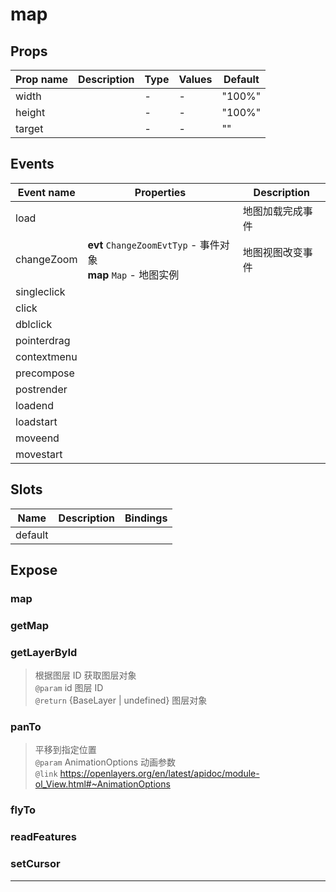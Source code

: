 # map

## Props

| Prop name | Description | Type | Values | Default |
| --------- | ----------- | ---- | ------ | ------- |
| width     |             | -    | -      | "100%"  |
| height    |             | -    | -      | "100%"  |
| target    |             | -    | -      | ""      |

## Events

| Event name  | Properties                                                         | Description      |
| ----------- | ------------------------------------------------------------------ | ---------------- |
| load        |                                                                    | 地图加载完成事件 |
| changeZoom  | **evt** `ChangeZoomEvtTyp` - 事件对象<br/>**map** `Map` - 地图实例 | 地图视图改变事件 |
| singleclick |                                                                    |
| click       |                                                                    |
| dblclick    |                                                                    |
| pointerdrag |                                                                    |
| contextmenu |                                                                    |
| precompose  |                                                                    |
| postrender  |                                                                    |
| loadend     |                                                                    |
| loadstart   |                                                                    |
| moveend     |                                                                    |
| movestart   |                                                                    |

## Slots

| Name    | Description | Bindings |
| ------- | ----------- | -------- |
| default |             |          |

## Expose

### map

>

### getMap

>

### getLayerById

> 根据图层 ID 获取图层对象 <br/>`@param` id 图层 ID<br/>`@return` {BaseLayer \| undefined} 图层对象

### panTo

> 平移到指定位置 <br/>`@param` AnimationOptions 动画参数<br/>`@link` https://openlayers.org/en/latest/apidoc/module-ol_View.html#~AnimationOptions

### flyTo

>

### readFeatures

>

### setCursor

>

---
